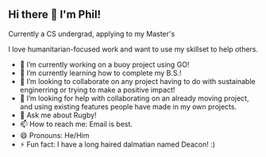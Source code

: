 ## Hi there 👋 I'm Phil!

Currently a CS undergrad, applying to my Master's

I love humanitarian-focused work and want to use my skillset to help others.

- 🔭 I’m currently working on a buoy project using GO!
- 🌱 I’m currently learning how to complete my B.S.!
- 👯 I’m looking to collaborate on any project having to do with sustainable enginerring or trying to make a positive impact!
- 🤔 I’m looking for help with collaborating on an already moving project, and using existing features people have made in my own projects.
- 💬 Ask me about Rugby!
- 📫 How to reach me: Email is best.
- 😄 Pronouns: He/Him
- ⚡ Fun fact: I have a long haired dalmatian named Deacon! :)
